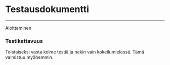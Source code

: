 # Testausdokumentti
---
Aloittaminen

### Testikattavuus
Toistaiseksi vasta kolme testiä ja nekin vain kokeilumielessä. Tämä valmistuu myöhemmin.
